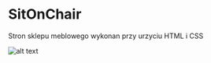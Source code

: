 # SitOnChair
Stron sklepu meblowego wykonan przy urzyciu HTML i CSS

![alt text](https://github.com/MateuszMaslanka1/SitOnChair/issues/2#issue-451534209)
